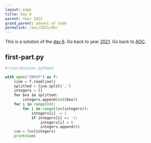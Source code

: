 ```yaml
---
layout: page
title: Day 6
parent: Year 2021
grand_parent: advent of code
permalink: /aoc/2021/06/
---
```


This is a solution of the [day 6](https://adventofcode.com/2021/day/6). Go back to year [2021](/aoc/2021). Go back to [AOC](/aoc/).

## first-part.py

```py
#!/usr/bin/env python3

with open("INPUT") as f:
    line = f.readline()
    splitted = line.split(',')
    integers = []
    for box in splitted:
        integers.append(int(box))
    for i in range(80):
        for i in range(len(integers)):
            integers[i] -= 1
            if integers[i] == -1:
                integers[i] = 6
                integers.append(8)
    sum = len(integers)
    print(sum)
```
